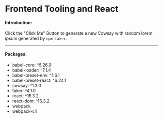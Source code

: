 # Frontend Tooling and React

#### Introduction:
Click the "Click Me" Button to generate a new Cowsay with random lorem ipsum generated by 
```npm faker```.

---

#### Packages:
- babel-core: ^6.26.0
- babel-loader: ^7.1.4
- babel-preset-env: ^1.6.1
- babel-preset-react: ^6.24.1
- cowsay: ^1.3.0
- faker: ^4.1.0
- react: ^16.3.2
- react-dom: ^16.3.2
- webpack
- webpack-cli
